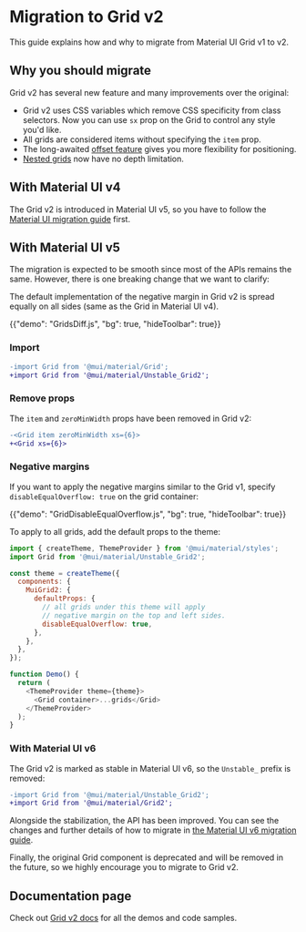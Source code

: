 # Migration to Grid v2

<p class="description">This guide explains how and why to migrate from Material UI Grid v1 to v2.</p>

## Why you should migrate

Grid v2 has several new feature and many improvements over the original:

- Grid v2 uses CSS variables which remove CSS specificity from class selectors.
  Now you can use `sx` prop on the Grid to control any style you'd like.
- All grids are considered items without specifying the `item` prop.
- The long-awaited [offset feature](/material-ui/react-grid2/#offset) gives you more flexibility for positioning.
- [Nested grids](/material-ui/react-grid2/#nested-grid) now have no depth limitation.

## With Material UI v4

The Grid v2 is introduced in Material UI v5, so you have to follow the [Material UI migration guide](/material-ui/migration/migration-v4/) first.

## With Material UI v5

The migration is expected to be smooth since most of the APIs remains the same. However, there is one breaking change that we want to clarify:

The default implementation of the negative margin in Grid v2 is spread equally on all sides (same as the Grid in Material UI v4).

{{"demo": "GridsDiff.js", "bg": true, "hideToolbar": true}}

### Import

```diff
-import Grid from '@mui/material/Grid';
+import Grid from '@mui/material/Unstable_Grid2';
```

### Remove props

The `item` and `zeroMinWidth` props have been removed in Grid v2:

```diff
-<Grid item zeroMinWidth xs={6}>
+<Grid xs={6}>
```

### Negative margins

If you want to apply the negative margins similar to the Grid v1, specify `disableEqualOverflow: true` on the grid container:

{{"demo": "GridDisableEqualOverflow.js", "bg": true, "hideToolbar": true}}

To apply to all grids, add the default props to the theme:

```js
import { createTheme, ThemeProvider } from '@mui/material/styles';
import Grid from '@mui/material/Unstable_Grid2';

const theme = createTheme({
  components: {
    MuiGrid2: {
      defaultProps: {
        // all grids under this theme will apply
        // negative margin on the top and left sides.
        disableEqualOverflow: true,
      },
    },
  },
});

function Demo() {
  return (
    <ThemeProvider theme={theme}>
      <Grid container>...grids</Grid>
    </ThemeProvider>
  );
}
```

### With Material UI v6

The Grid v2 is marked as stable in Material UI v6, so the `Unstable_` prefix is removed:

```diff
-import Grid from '@mui/material/Unstable_Grid2';
+import Grid from '@mui/material/Grid2';
```

Alongside the stabilization, the API has been improved.
You can see the changes and further details of how to migrate in [the Material UI v6 migration guide](/material-ui/migrating-to-v6/).

Finally, the original Grid component is deprecated and will be removed in the future, so we highly encourage you to migrate to Grid v2.

## Documentation page

Check out [Grid v2 docs](/material-ui/react-grid2/#fluid-grids) for all the demos and code samples.
